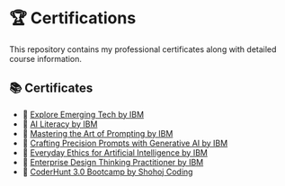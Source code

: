 # 🏆 Certifications

This repository contains my professional certificates along with detailed course information.

## 📚 Certificates

- 📄 [Explore Emerging Tech by IBM](https://github.com/Hurairiam/certifications/blob/main/Explore%20Emerging%20Tech%20by%20IBM/README.md)  
- 📄 [AI Literacy by IBM](https://github.com/Hurairiam/certifications/blob/main/AI%20Literacy%20by%20IBM/README.md)  
- 📄 [Mastering the Art of Prompting by IBM](https://github.com/Hurairiam/certifications/blob/main/Mastering%20the%20Art%20of%20Prompting%20by%20IBM/README.md)  
- 📄 [Crafting Precision Prompts with Generative AI by IBM](https://github.com/Hurairiam/certifications/blob/main/Crafting%20Precision%20Prompts%20with%20Generative%20AI%20by%20IBM/README.md)  
- 📄 [Everyday Ethics for Artificial Intelligence by IBM](https://github.com/Hurairiam/certifications/blob/main/Everyday%20Ethics%20for%20Artificial%20Intelligence%20by%20IBM/README.md)
- 📄 [Enterprise Design Thinking Practitioner by IBM](https://github.com/Hurairiam/certifications/blob/main/Enterprise%20Design%20Thinking%20Practitioner%20by%20IBM/README.md)
- 📄 [CoderHunt 3.0 Bootcamp by Shohoj Coding](https://github.com/Hurairiam/certifications/blob/main/CoderHunt%203.0%20Bootcamp%20by%20Shohoj%20Coding/README.md)  

